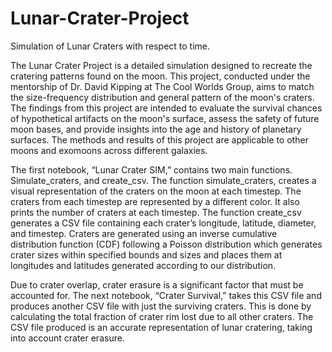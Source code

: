# Lunar-Crater-Project
Simulation of Lunar Craters with respect to time. 

The Lunar Crater Project is a detailed simulation designed to recreate the cratering patterns found on the moon. This project, conducted under the mentorship of Dr. David Kipping at The Cool Worlds Group, aims to match the size-frequency distribution and general pattern of the moon's craters. The findings from this project are intended to evaluate the survival chances of hypothetical artifacts on the moon's surface, assess the safety of future moon bases, and provide insights into the age and history of planetary surfaces. The methods and results of this project are applicable to other moons and exomoons across different galaxies.

The first notebook, “Lunar Crater SIM,” contains two main functions. Simulate_craters, and create_csv. The function simulate_craters, creates a visual representation of the craters on the moon at each timestep. The craters from each timestep are represented by a different color. It also prints the number of craters at each timestep. The function create_csv generates a CSV file containing each crater’s longitude, latitude, diameter, and timestep. Craters are generated using an inverse cumulative distribution function (CDF) following a Poisson distribution which generates crater sizes within specified bounds and sizes and places them at longitudes and latitudes generated according to our distribution. 

Due to crater overlap, crater erasure is a significant factor that must be accounted for. The next notebook, “Crater Survival,” takes this CSV file and produces another CSV file with just the surviving craters. This is done by calculating the total fraction of crater rim lost due to all other craters. The CSV file produced is an accurate representation of lunar cratering, taking into account crater erasure. 
